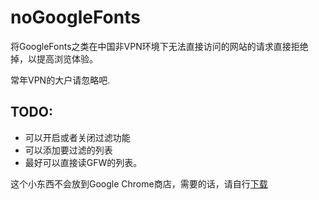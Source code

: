 # noGoogleFonts
将GoogleFonts之类在中国非VPN环境下无法直接访问的网站的请求直接拒绝掉，以提高浏览体验。

常年VPN的大户请忽略吧.

## TODO:

* 可以开启或者关闭过滤功能
* 可以添加要过滤的列表
* 最好可以直接读GFW的列表。



这个小东西不会放到Google Chrome商店，需要的话，请自行[下载](https://github.com/alvayang/noGoogleFonts/releases/download/0.1/noGoogleFonts.crx)

